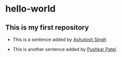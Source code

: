 # hello-world
## This is my first repository

* This is a sentence added by [Ashutosh Singh](https://github.com/ashutoshsingh05)

* This is another sentence added by [Pushkar Patel](https://github.com/thepushkarp).
